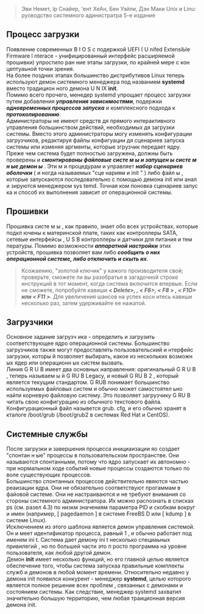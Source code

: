 > Эви Немет, Iр Снайер, 'ент ХеАн, Бен Уэйли, Дэн Маки
> Unix и Linu: руоводство системного адинистратра
> 5-е издание

## Процесс загрузки
Появление современных B I O S с подержкой UEFI ( U nifed ExtensiЫe Firmware l nterace - унифицированный интерфейс расширяемой прошивки) упростило ран ние этапы загрузки, по крайней мере с кон цептуаьной точки зрения.  
На более поздних этапах большинство дистрибутивов Linux теперь используют демон системного менеджера под названием **systemd** вместо традицион ного демона U N IX **init**.  
Помимо всего прочего, менедер systemd упрощает процесс загрузки путем добавления ***управления зависимостями***, подержки ***одновременных процессов запуска*** и комплексного подхода к ***протоколированию***.  
Администраторы не имеют средств дя прямого интерактивного управления большинством действий, необходимых дя загрузки системы. Вместо этого администраторы могу изменять конфигурации загрузчиков, редактируя файлы конфигуации дя сценариев запуска системы или изменяя аргменты, которые згрузчик передает ядру.  
Преже чем система будет полностью загружена, должны быть проверены и ***смонтированы файловые систе м ы и запущен ы систе м н ые демон ы*** . Эти м и процедурам и управляет ***набор сценариев оболочки*** ( и ногда называемых "сце нариям и init " ) либо файл ы , которые запускаются последовательно с помощью демона init или анал и ­зируются менеджером sys temd. Точная ком поновка сценариев запус ка и способ их выполнения зависит от операционной системы.  
## Прошивки
Прошивка систе м ы , как правило, знает обо всех устройствах, которые подкл ючены к материнской плате, таких как контроллеры SATA, сетевые интерфейсы , U S В контроллеры и датчики для питания и тем пературы. Помимо возможности ***аппаратной настройки*** этих устройств, прошивка позволяет вам либо ***сообщить о них операционной системе, либо отключить и скыть их***.  
> Ксожаению, "золотой ключик" у кажого производителя свой; проверьте, сможете ли вы разобратья в загадочной строке инструкций в тот момент, когда система включится впервые. Если не сможете, попробуйте кавиши ***< Delete>, <Ctrl > , < F6>, < F8 > , < F1O> или < F11 >***. Для увеличения шансов на успех косн итесь кавиши несколько раз, затем удерживайте ее нажатой.
## Загрузчики
Основное задание загрузч ика - определить и загрузить соответствующее ядро операционной системы. Большинство загрузчиков также могут предоставлять пользовательский и нтерфейс загрузки, которы й позволяет выбирать, какое из нескольких возможн ых ядер или операционн ых систем вызвать.  
Линия G R U B имеет два основных направления: оригинальный G R U В , теперь называем ы й G RU B Legacy, и новый G RU B 2 , который является текущим стандартом. 
G RUB понимает большинство используемых файловых систем и обычно может самостоятел ьно найти корневую файловую систему. Это позволяет загрузчику G RU B читать свою конфигурацию из обычного текстового файла.  
Конфигурационный файл назывется grub. cfg, и его обычно хранят в кталоге /boot/grub (/boot/grub2 в системах Red Hat и CentOS).  
## Системные службы
После загрузки и завершения процесса инициаизации яо создает "спонтан н ые" процессы в пользовательском пространстве. Они называются спонтанными, потому что ядро запускает их автономно - при нормальном ходе событий новые процессы создаются только по воле существующих процессов.  
Большинство спонтанных процессов действительно явяются частью реаизации ядра. Они не обязательно соответствуют прогаммам в файовой системе. Они не настраиваются и не требуют внимания со стороны системного администратора. Их можно распознать в списках ps (см. разел 4.3) по низкм значениям параметра PID и скобкам вокруг и имен (например, [ pagedaemon ] в системе FreeBS D или [ kdump ] в системе Linux).  
Исключением из этого шаблона является демон управления системой. Он и меет идентификатор процесса, равный 1 , и обычно работает под именем ini t. Система дает демону ini t несколько специаьных привилегий , но по большей части это п росто программа на уровне пользователя, как любой другой демон.  
Демон **init** имеет несколько функций, но его главной целью является обеспечение того, чтобы система запускаа правильные комплекты служб и демонов в любой момент времени.
Относительно недавно у демона init появился конкурент - менеджер **systemd**, целью которого является полное решение всех проблем , связанных с демонами и состоянием системы. Как следствие, менеджер systemd захватил значительно большую территорию, чем любая траиционная версия демона init.  






























